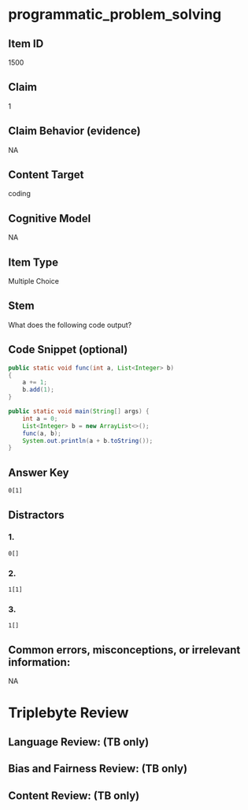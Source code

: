 # programmatic_problem_solving

## Item ID
1500

## Claim
1

## Claim Behavior (evidence)
NA

## Content Target
coding

## Cognitive Model
NA

## Item Type
Multiple Choice

## Stem
What does the following code output?

## Code Snippet (optional)
```java
public static void func(int a, List<Integer> b)
{
    a += 1;
    b.add(1);
}

public static void main(String[] args) {
    int a = 0;
    List<Integer> b = new ArrayList<>();
    func(a, b);
    System.out.println(a + b.toString());
}
```

## Answer Key
`0[1]`

## Distractors

### 1.
`0[]`

### 2.
`1[1]`

### 3.
`1[]`

## Common errors, misconceptions, or irrelevant information:
NA

# Triplebyte Review


## Language Review: (TB only)


## Bias and Fairness Review: (TB only)


## Content Review: (TB only)

